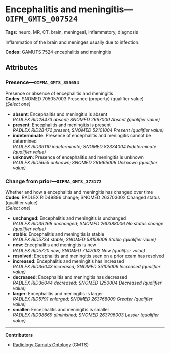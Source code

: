 # Encephalitis and meningitis—`OIFM_GMTS_007524`

**Tags:** neuro, MR, CT, brain, meningeal, inflammatory, diagnosis

Inflammation of the brain and meninges usually due to infection.

**Codes:** GAMUTS 7524 encephalitis and meningitis

## Attributes

### Presence—`OIFMA_GMTS_855654`

Presence or absence of encephalitis and meningitis  
**Codes**: SNOMED 705057003 Presence (property) (qualifier value)  
*(Select one)*

- **absent**: Encephalitis and meningitis is absent  
_RADLEX RID28473 absent; SNOMED 2667000 Absent (qualifier value)_
- **present**: Encephalitis and meningitis is present  
_RADLEX RID28472 present; SNOMED 52101004 Present (qualifier value)_
- **indeterminate**: Presence of encephalitis and meningitis cannot be determined  
_RADLEX RID39110 indeterminate; SNOMED 82334004 Indeterminate (qualifier value)_
- **unknown**: Presence of encephalitis and meningitis is unknown  
_RADLEX RID5655 unknown; SNOMED 261665006 Unknown (qualifier value)_

### Change from prior—`OIFMA_GMTS_373172`

Whether and how a encephalitis and meningitis has changed over time  
**Codes**: RADLEX RID49896 change; SNOMED 263703002 Changed status (qualifier value)  
*(Select one)*

- **unchanged**: Encephalitis and meningitis is unchanged  
_RADLEX RID39268 unchanged; SNOMED 260388006 No status change (qualifier value)_
- **stable**: Encephalitis and meningitis is stable  
_RADLEX RID5734 stable; SNOMED 58158008 Stable (qualifier value)_
- **new**: Encephalitis and meningitis is new  
_RADLEX RID5720 new; SNOMED 7147002 New (qualifier value)_
- **resolved**: Encephalitis and meningitis seen on a prior exam has resolved  
- **increased**: Encephalitis and meningitis has increased  
_RADLEX RID36043 increased; SNOMED 35105006 Increased (qualifier value)_
- **decreased**: Encephalitis and meningitis has decreased  
_RADLEX RID36044 decreased; SNOMED 1250004 Decreased (qualifier value)_
- **larger**: Encephalitis and meningitis is larger  
_RADLEX RID5791 enlarged; SNOMED 263768009 Greater (qualifier value)_
- **smaller**: Encephalitis and meningitis is smaller  
_RADLEX RID38669 diminished; SNOMED 263796003 Lesser (qualifier value)_

---

**Contributors**

- [Radiology Gamuts Ontology](https://gamuts.net/) (GMTS)